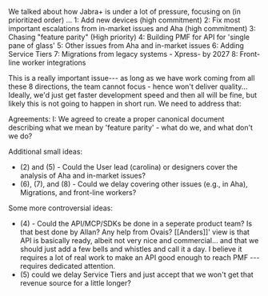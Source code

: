 We talked about how Jabra+ is under a lot of pressure, focusing on (in prioritized order) ...
1: Add new devices (high commitment)
2: Fix most important escalations from in-market issues and Aha (high commitment)
3: Chasing "feature parity" (High priority)
4: Building PMF for API for 'single pane of glass' 
5: Other issues from Aha and in-market issues
6: Adding Service Tiers
7: Migrations from legacy systems - Xpress- by 2027
8: Front-line worker integrations

This is a really important issue--- as long as we have work coming from all these 8 directions, the team cannot focus - hence won't deliver quality... Ideally, we'd just get faster development speed and then all will be fine, but likely  this is not going to happen in short run. We need to address that:

Agreements:
I: We agreed to create a proper canonical document describing what we mean by 'feature parity' - what do we, and what don't we do?

Additional small ideas:
- (2) and (5) - Could the User lead (carolina) or designers cover the analysis of Aha and in-market issues?
- (6), (7), and (8) - Could we delay covering other issues (e.g., in Aha), Migrations, and front-line workers?  

Some more controversial ideas:
- (4) - Could the API/MCP/SDKs be done in a seperate product team? Is that best done by Allan? Any help from Ovais? [[Anders]]' view is that API is basically ready, albeit not very nice and commercial... and that we should just add a few bells and whistles and call it a day. I believe it requires a lot of real work to make an API good enough to reach PMF --- requires dedicated attention.
- (5) could we delay Service Tiers and just accept that we won't get that revenue source for a little longer? 


